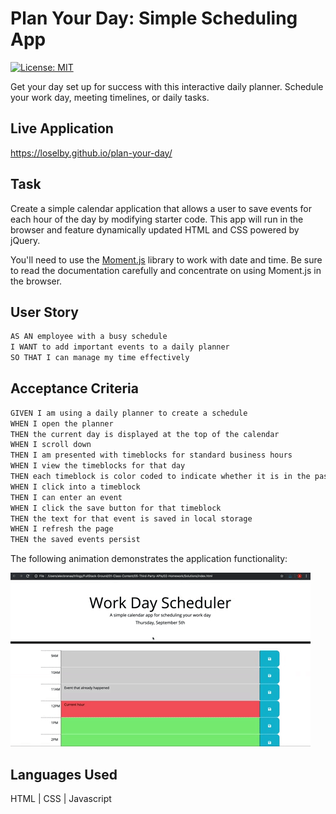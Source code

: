 # Plan Your Day: Simple Scheduling App
[![License: MIT](https://img.shields.io/badge/License-MIT-yellow.svg)](https://opensource.org/licenses/MIT)

Get your day set up for success with this interactive daily planner. Schedule your work day, meeting timelines, or daily tasks.


## Live Application
https://loselby.github.io/plan-your-day/

## Task

Create a simple calendar application that allows a user to save events for each hour of the day by modifying starter code. This app will run in the browser and feature dynamically updated HTML and CSS powered by jQuery.

You'll need to use the [Moment.js](https://momentjs.com/) library to work with date and time. Be sure to read the documentation carefully and concentrate on using Moment.js in the browser.

## User Story

```md
AS AN employee with a busy schedule
I WANT to add important events to a daily planner
SO THAT I can manage my time effectively
```

## Acceptance Criteria

```md
GIVEN I am using a daily planner to create a schedule
WHEN I open the planner
THEN the current day is displayed at the top of the calendar
WHEN I scroll down
THEN I am presented with timeblocks for standard business hours
WHEN I view the timeblocks for that day
THEN each timeblock is color coded to indicate whether it is in the past, present, or future
WHEN I click into a timeblock
THEN I can enter an event
WHEN I click the save button for that timeblock
THEN the text for that event is saved in local storage
WHEN I refresh the page
THEN the saved events persist
```


The following animation demonstrates the application functionality:

![A user clicks on slots on the color-coded calendar and edits the events.](./assets/images/05-third-party-apis-homework-demo.gif)


## Languages Used
HTML | CSS | Javascript
